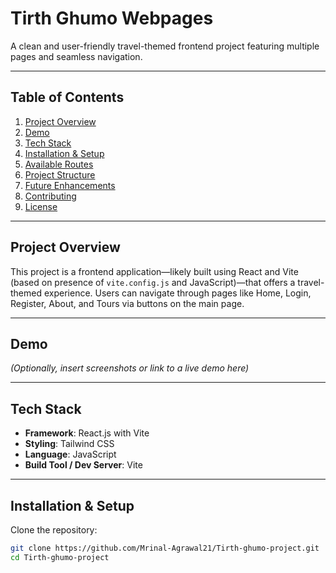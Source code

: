 # Tirth Ghumo Webpages

A clean and user-friendly travel-themed frontend project featuring multiple pages and seamless navigation.

---

##  Table of Contents

1. [Project Overview](#project-overview)  
2. [Demo](#demo)  
3. [Tech Stack](#tech-stack)  
4. [Installation & Setup](#installation--setup)  
5. [Available Routes](#available-routes)  
6. [Project Structure](#project-structure)  
7. [Future Enhancements](#future-enhancements)  
8. [Contributing](#contributing)  
9. [License](#license)

---

##  Project Overview

This project is a frontend application—likely built using React and Vite (based on presence of `vite.config.js` and JavaScript)—that offers a travel-themed experience. Users can navigate through pages like Home, Login, Register, About, and Tours via buttons on the main page.

---

##  Demo

*(Optionally, insert screenshots or link to a live demo here)*

---

##  Tech Stack

- **Framework**: React.js with Vite  
- **Styling**: Tailwind CSS  
- **Language**: JavaScript  
- **Build Tool / Dev Server**: Vite

---

##  Installation & Setup

Clone the repository:

```bash
git clone https://github.com/Mrinal-Agrawal21/Tirth-ghumo-project.git
cd Tirth-ghumo-project
